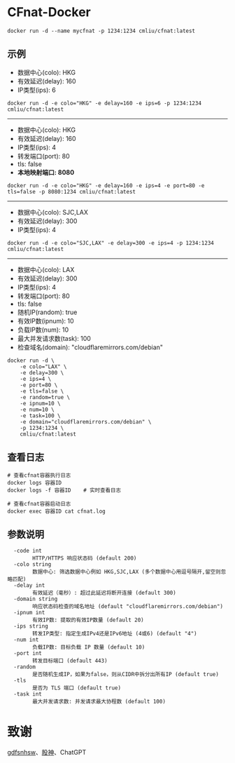# CFnat-Docker

```shell
docker run -d --name mycfnat -p 1234:1234 cmliu/cfnat:latest
```
 
## **示例** 
- 数据中心(colo): HKG
- 有效延迟(delay): 160
- IP类型(ips): 6
```shell
docker run -d -e colo="HKG" -e delay=160 -e ips=6 -p 1234:1234 cmliu/cfnat:latest
```

----

- 数据中心(colo): HKG
- 有效延迟(delay): 160
- IP类型(ips): 4
- 转发端口(port): 80
- tls: false
- **本地映射端口: 8080**
```shell
docker run -d -e colo="HKG" -e delay=160 -e ips=4 -e port=80 -e tls=false -p 8080:1234 cmliu/cfnat:latest
```

----

- 数据中心(colo): SJC,LAX
- 有效延迟(delay): 300
- IP类型(ips): 4
```shell
docker run -d -e colo="SJC,LAX" -e delay=300 -e ips=4 -p 1234:1234 cmliu/cfnat:latest
```

----

- 数据中心(colo): LAX
- 有效延迟(delay): 300
- IP类型(ips): 4
- 转发端口(port): 80
- tls: false
- 随机IP(random): true
- 有效IP数(ipnum): 10
- 负载IP数(num): 10
- 最大并发请求数(task): 100
- 检查域名(domain): "cloudflaremirrors.com/debian"
```shell
docker run -d \
    -e colo="LAX" \
    -e delay=300 \
    -e ips=4 \
    -e port=80 \
    -e tls=false \
    -e random=true \
    -e ipnum=10 \
    -e num=10 \
    -e task=100 \
    -e domain="cloudflaremirrors.com/debian" \
    -p 1234:1234 \
    cmliu/cfnat:latest
```

## 查看日志
```shell
# 查看cfnat容器执行日志
docker logs 容器ID
docker logs -f 容器ID    # 实时查看日志

# 查看cfnat容器启动日志
docker exec 容器ID cat cfnat.log
```


## 参数说明
```
  -code int
        HTTP/HTTPS 响应状态码 (default 200)
  -colo string
        数据中心: 筛选数据中心例如 HKG,SJC,LAX (多个数据中心用逗号隔开,留空则忽略匹配)
  -delay int
        有效延迟（毫秒）: 超过此延迟将断开连接 (default 300)
  -domain string
        响应状态码检查的域名地址 (default "cloudflaremirrors.com/debian")
  -ipnum int
        有效IP数: 提取的有效IP数量 (default 20)
  -ips string
        转发IP类型: 指定生成IPv4还是IPv6地址 (4或6) (default "4")
  -num int
        负载IP数: 目标负载 IP 数量 (default 10)
  -port int
        转发目标端口 (default 443)
  -random
        是否随机生成IP，如果为false，则从CIDR中拆分出所有IP (default true)
  -tls
        是否为 TLS 端口 (default true)
  -task int
        最大并发请求数: 并发请求最大协程数 (default 100)
```

# 致谢
[gdfsnhsw](https://github.com/gdfsnhsw/CFnat-Docker)、[股神](https://t.me/CF_NAT/38840)、ChatGPT
